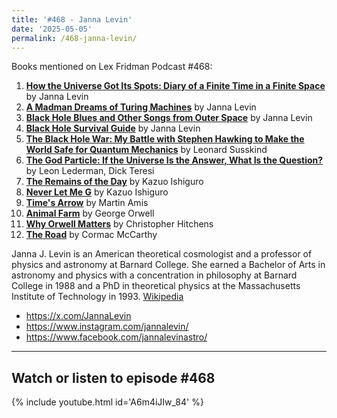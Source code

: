 ```yaml
---
title: '#468 - Janna Levin'
date: '2025-05-05'
permalink: /468-janna-levin/
---
```


Books mentioned on Lex Fridman Podcast #468:

1. <b><a href="https://amzn.to/3H2bKQA" target="_blank" rel="sponsored noopener noreferrer">How the Universe Got Its Spots: Diary of a Finite Time in a Finite Space</a></b> by Janna Levin
2. <b><a href="https://amzn.to/4jNVQIr" target="_blank" rel="sponsored noopener noreferrer">A Madman Dreams of Turing Machines</a></b> by Janna Levin
3. <b><a href="https://amzn.to/3GZHfuB" target="_blank" rel="sponsored noopener noreferrer">Black Hole Blues and Other Songs from Outer Space</a></b> by Janna Levin
4. <b><a href="https://amzn.to/3Sr3Um2" target="_blank" rel="sponsored noopener noreferrer">Black Hole Survival Guide</a></b> by Janna Levin
5. <b><a href="https://amzn.to/3GLGoOl" target="_blank" rel="sponsored noopener noreferrer">The Black Hole War: My Battle with Stephen Hawking to Make the World Safe for Quantum Mechanics</a></b> by Leonard Susskind
6. <b><a href="https://amzn.to/4d96g2F" target="_blank" rel="sponsored noopener noreferrer">The God Particle: If the Universe Is the Answer, What Is the Question?</a></b> by Leon Lederman, Dick Teresi
7. <b><a href="https://amzn.to/439nSXw" target="_blank" rel="sponsored noopener noreferrer">The Remains of the Day</a></b> by Kazuo Ishiguro
8. <b><a href="https://amzn.to/4kbccuc" target="_blank" rel="sponsored noopener noreferrer">Never Let Me G</a></b> by Kazuo Ishiguro
9. <b><a href="https://amzn.to/3YyyKgk" target="_blank" rel="sponsored noopener noreferrer">Time's Arrow</a></b> by Martin Amis
10. <b><a href="https://amzn.to/434TVrE" target="_blank" rel="sponsored noopener noreferrer">Animal Farm</a></b> by George Orwell
11. <b><a href="https://amzn.to/459bSI2" target="_blank" rel="sponsored noopener noreferrer">Why Orwell Matters</a></b> by Christopher Hitchens
12. <b><a href="https://amzn.to/3EZ4yo0" target="_blank" rel="sponsored noopener noreferrer">The Road</a></b> by Cormac McCarthy

<!--more-->

Janna J. Levin is an American theoretical cosmologist and a professor of physics and astronomy at Barnard College. She earned a Bachelor of Arts in astronomy and physics with a concentration in philosophy at Barnard College in 1988 and a PhD in theoretical physics at the Massachusetts Institute of Technology in 1993. <a href="https://en.wikipedia.org/wiki/Janna_Levin" target="_blank">Wikipedia</a>

- <a href="https://x.com/JannaLevin" target="_blank">https://x.com/JannaLevin</a>
- <a href="https://www.instagram.com/jannalevin/" target="_blank">https://www.instagram.com/jannalevin/</a>
- <a href="https://www.facebook.com/jannalevinastro/" target="_blank">https://www.facebook.com/jannalevinastro/</a>

- - - - - -

## Watch or listen to episode #468

{% include youtube.html id='A6m4iJIw_84' %}
